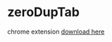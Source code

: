 zeroDupTab
==========

chrome extension
[download here](https://chrome.google.com/webstore/detail/zeroduptabs/hbckmpghagalaofhkjejeffmkjdlpnoa?hl=ja)

